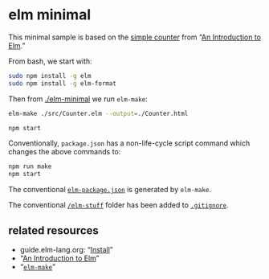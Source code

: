 # elm minimal

This minimal sample is based on the [simple counter](http://elm-lang.org/examples/buttons) from “[An Introduction to Elm](https://www.gitbook.com/book/evancz/an-introduction-to-elm/details).”

From bash, we start with:

```bash
sudo npm install -g elm
sudo npm install -g elm-format
```

Then from [./elm-minimal](../elm-minimal) we run `elm-make`:

```bash
elm-make ./src/Counter.elm --output=./Counter.html

npm start
```

Conventionally, `package.json` has a non-life-cycle script command which changes the above commands to:

```bash
npm run make
npm start
```

The conventional [`elm-package.json`](./elm-package.json) is generated by `elm-make`.

The conventional [`/elm-stuff`](./elm-stuff) folder has been added to [`.gitignore`](./.gitignore).

## related resources

* guide.elm-lang.org: “[Install](https://guide.elm-lang.org/install.html)”
* “[An Introduction to Elm](https://www.gitbook.com/book/evancz/an-introduction-to-elm/details)”
* “[`elm-make`](https://github.com/elm-lang/elm-make)”